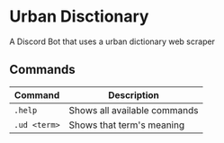 # Urban Disctionary
 A Discord Bot that uses a urban dictionary web scraper
 
## Commands

| Command | Description |
|------|-----|
| `.help` | Shows all available commands |
| `.ud <term>` | Shows that term's meaning |

